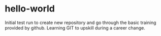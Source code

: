 # hello-world
Initial test run to create new repository and go through the basic training provided by github.
Learning GIT to upskill during a career change.
